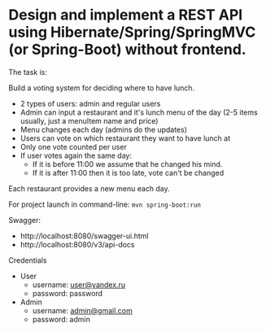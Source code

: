 Design and implement a REST API using Hibernate/Spring/SpringMVC (or Spring-Boot) without frontend.
================================

The task is:

Build a voting system for deciding where to have lunch.

* 2 types of users: admin and regular users
* Admin can input a restaurant and it's lunch menu of the day (2-5 items usually, just a menuItem name and price)
* Menu changes each day (admins do the updates)
* Users can vote on which restaurant they want to have lunch at
* Only one vote counted per user
* If user votes again the same day:
    - If it is before 11:00 we assume that he changed his mind.
    - If it is after 11:00 then it is too late, vote can't be changed

Each restaurant provides a new menu each day.

For project launch in command-line:
`mvn spring-boot:run`

Swagger:
* http://localhost:8080/swagger-ui.html
* http://localhost:8080/v3/api-docs

Credentials
* User
  * username: user@yandex.ru 
  * password: password
* Admin
  * username: admin@gmail.com
  * password: admin
